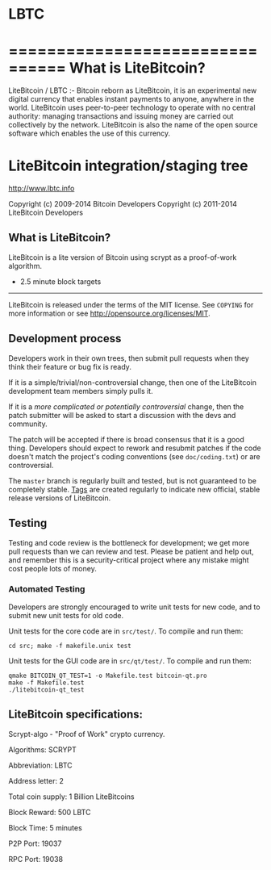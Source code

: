 # LBTC
================================
What is LiteBitcoin?
================================

LiteBitcoin / LBTC :- 
Bitcoin reborn as LiteBitcoin, it is an experimental new digital currency that enables instant payments to anyone, anywhere in the world. 
LiteBitcoin uses peer-to-peer technology to operate with no central authority: managing transactions and issuing money are carried out collectively by the network.
LiteBitcoin is also the name of the open source software which enables the use of this currency.


LiteBitcoin integration/staging tree
================================

http://www.lbtc.info

Copyright (c) 2009-2014 Bitcoin Developers
Copyright (c) 2011-2014 LiteBitcoin Developers

What is LiteBitcoin?
----------------

LiteBitcoin is a lite version of Bitcoin using scrypt as a proof-of-work algorithm.
 - 2.5 minute block targets
 
----------------

LiteBitcoin is released under the terms of the MIT license. See `COPYING` for more
information or see http://opensource.org/licenses/MIT.

Development process
-------------------

Developers work in their own trees, then submit pull requests when they think
their feature or bug fix is ready.

If it is a simple/trivial/non-controversial change, then one of the LiteBitcoin
development team members simply pulls it.

If it is a *more complicated or potentially controversial* change, then the patch
submitter will be asked to start a discussion with the devs and community.

The patch will be accepted if there is broad consensus that it is a good thing.
Developers should expect to rework and resubmit patches if the code doesn't
match the project's coding conventions (see `doc/coding.txt`) or are
controversial.

The `master` branch is regularly built and tested, but is not guaranteed to be
completely stable. [Tags](https://github.com/litebitcoin-project/litebitcoin/tags) are created
regularly to indicate new official, stable release versions of LiteBitcoin.

Testing
-------

Testing and code review is the bottleneck for development; we get more pull
requests than we can review and test. Please be patient and help out, and
remember this is a security-critical project where any mistake might cost people
lots of money.

### Automated Testing

Developers are strongly encouraged to write unit tests for new code, and to
submit new unit tests for old code.

Unit tests for the core code are in `src/test/`. To compile and run them:

    cd src; make -f makefile.unix test

Unit tests for the GUI code are in `src/qt/test/`. To compile and run them:

    qmake BITCOIN_QT_TEST=1 -o Makefile.test bitcoin-qt.pro
    make -f Makefile.test
    ./litebitcoin-qt_test


LiteBitcoin specifications:
----------------
Scrypt-algo - "Proof of Work" crypto currency.

Algorithms: SCRYPT

Abbreviation: LBTC

Address letter: 2

Total coin supply: 1 Billion LiteBitcoins

Block Reward: 500 LBTC

Block Time: 5 minutes

P2P Port: 19037

RPC Port: 19038




